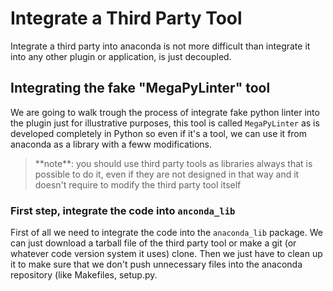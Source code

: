 # Integrate a Third Party Tool

Integrate a third party into anaconda is not more difficult than integrate it into any other plugin or application, is just decoupled.

## Integrating the fake "MegaPyLinter" tool

We are going to walk trough the process of integrate fake python linter into the plugin just for illustrative purposes, this tool is called `MegaPyLinter` as is developed completely in Python so even if it's a tool, we can use it from anaconda as a library with a feww modifications.

<blockquote>**note**: you should use third party tools as libraries always that is possible to do it, even if they are not designed in that way and it doesn't require to modify the third party tool itself</blockquote>

### First step, integrate the code into `anconda_lib`

First of all we need to integrate the code into the `anaconda_lib` package. We can just download a tarball file of the third party tool or make a git (or whatever code version system it uses) clone. Then we just have to clean up it to make sure that we don't push unnecessary files into the anaconda repository (like Makefiles, setup.py.
